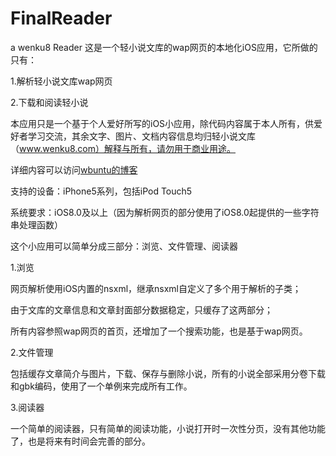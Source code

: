 # FinalReader
a wenku8 Reader
这是一个轻小说文库的wap网页的本地化iOS应用，它所做的只有：

1.解析轻小说文库wap网页

2.下载和阅读轻小说

本应用只是一个基于个人爱好所写的iOS小应用，除代码内容属于本人所有，供爱好者学习交流，其余文字、图片、文档内容信息均归轻小说文库（www.wenku8.com）解释与所有，请勿用于商业用途。

详细内容可以访问[wbuntu的博客](http://wbuntu.com/wordpress/?p=146)

支持的设备：iPhone5系列，包括iPod Touch5

系统要求：iOS8.0及以上（因为解析网页的部分使用了iOS8.0起提供的一些字符串处理函数）

这个小应用可以简单分成三部分：浏览、文件管理、阅读器

1.浏览

网页解析使用iOS内置的nsxml，继承nsxml自定义了多个用于解析的子类；

由于文库的文章信息和文章封面部分数据稳定，只缓存了这两部分；

所有内容参照wap网页的首页，还增加了一个搜索功能，也是基于wap网页。

2.文件管理

包括缓存文章简介与图片，下载、保存与删除小说，所有的小说全部采用分卷下载和gbk编码，使用了一个单例来完成所有工作。

3.阅读器

一个简单的阅读器，只有简单的阅读功能，小说打开时一次性分页，没有其他功能了，也是将来有时间会完善的部分。

